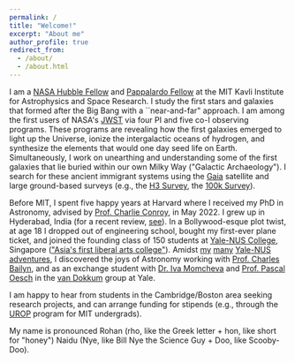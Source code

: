 ```yaml
---
permalink: /
title: "Welcome!"
excerpt: "About me"
author_profile: true
redirect_from: 
  - /about/
  - /about.html
---
```


I am a <a href="https://www.stsci.edu/stsci-research/fellowships/nasa-hubble-fellowship-program/2022-nhfp-fellows#section-84f87278-f121-46fb-b6e4-bd8fcb0dd292" target="_blank">NASA Hubble Fellow</a> and <a href="https://physics.mit.edu/research/pappalardo-fellowships-in-physics/" target="_blank">Pappalardo Fellow</a> at the MIT Kavli Institute for Astrophysics and Space Research. I study the first stars and galaxies that formed after the Big Bang with a ``near-and-far" approach. I am among the first users of NASA's  <a href="https://www.jwst.nasa.gov/" target="_blank">JWST</a> via four PI and five co-I observing programs. These programs are revealing how the first galaxies emerged to light up the Universe, ionize the intergalactic oceans of hydrogen, and synthesize the elements that would one day seed life on Earth. Simultaneously, I work on unearthing and understanding some of the first galaxies that lie buried within our own Milky Way ("Galactic Archaeology"). I search for these ancient immigrant systems using the <a href="https://sci.esa.int/web/gaia" target="_blank">Gaia</a> satellite and large ground-based surveys (e.g., the <a href="http://h3survey.rc.fas.harvard.edu/" target="_blank">H3 Survey</a>, the <a href="https://ui.adsabs.harvard.edu/abs/2023ApJ...956..110C/abstract" target="_blank"> 100k Survey</a>).

Before MIT, I spent five happy years at Harvard where I received my PhD in Astronomy, advised by <a href="https://scholar.harvard.edu/cconroy" target="_blank">Prof. Charlie Conroy</a>, in May 2022. I grew up in Hyderabad, India (for a recent review, <a href="https://www.youtube.com/watch?v=RWNV82AqFoE" target="_blank">see</a>). In a Bollywood-esque plot twist, at age 18 I dropped out of engineering school, bought my first-ever plane ticket, and joined the founding class of 150 students at <a href="https://www.yale-nus.edu.sg/about/vision-and-mission/" target="_blank">Yale-NUS College</a>, Singapore (<a href="https://harvardmagazine.com/2017/07/an-educated-core" target="_blank">"Asia's first liberal arts college"</a>). Amidst <a href="https://www.yale-nus.edu.sg/newsroom/10-may-2016-a-love-affair-with-trivia/">my</a> <a href="https://yaledailynews.com/blog/2015/09/16/y-nus-students-create-elections-survey/" target="_blank">many</a> <a href="https://www.instagram.com/yalenuscollege/p/BK5xNvcj6u6/?hl=en" target="_blank">Yale-NUS</a> <a href="https://www.yale-nus.edu.sg/newsroom/20-may-2015-singaporean-poet-alvin-pang-teaches-at-yale-nus/" target="_blank">adventures</a>, I discovered the joys of Astronomy working with <a href="http://www.astro.yale.edu/bailyn/" target="_blank">Prof. Charles Bailyn</a>, and as an exchange student with <a href="https://www.stsci.edu/~imomcheva/" target="_blank">Dr. Iva Momcheva</a> and <a href="https://www.unige.ch/sciences/astro/cosmicdawn/team/pascal-oesch" target="_blank">Prof. Pascal Oesch</a> in the <a href="https://www.pietervandokkum.com/" target="_blank">van Dokkum</a> group at Yale.

I am happy to hear from students in the Cambridge/Boston area seeking research projects, and can arrange funding for stipends (e.g., through the <a href="https://urop.mit.edu/" target="_blank">UROP</a> program for MIT undergrads).

My name is pronounced Rohan (rho, like the Greek letter + hon, like short for "honey") Naidu (Nye, like Bill Nye the Science Guy + Doo, like Scooby-Doo).
